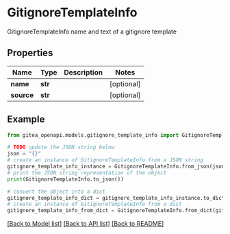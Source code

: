 # GitignoreTemplateInfo

GitignoreTemplateInfo name and text of a gitignore template

## Properties

Name | Type | Description | Notes
------------ | ------------- | ------------- | -------------
**name** | **str** |  | [optional] 
**source** | **str** |  | [optional] 

## Example

```python
from gitea_openapi.models.gitignore_template_info import GitignoreTemplateInfo

# TODO update the JSON string below
json = "{}"
# create an instance of GitignoreTemplateInfo from a JSON string
gitignore_template_info_instance = GitignoreTemplateInfo.from_json(json)
# print the JSON string representation of the object
print(GitignoreTemplateInfo.to_json())

# convert the object into a dict
gitignore_template_info_dict = gitignore_template_info_instance.to_dict()
# create an instance of GitignoreTemplateInfo from a dict
gitignore_template_info_from_dict = GitignoreTemplateInfo.from_dict(gitignore_template_info_dict)
```
[[Back to Model list]](../README.md#documentation-for-models) [[Back to API list]](../README.md#documentation-for-api-endpoints) [[Back to README]](../README.md)


